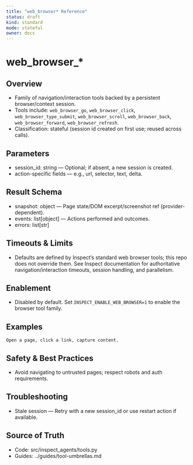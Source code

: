 ```yaml
---
title: "web_browser* Reference"
status: draft
kind: standard
mode: stateful
owner: docs
---
```


# web_browser_*

## Overview
- Family of navigation/interaction tools backed by a persistent browser/context session.
- Tools include: `web_browser_go`, `web_browser_click`, `web_browser_type_submit`, `web_browser_scroll`, `web_browser_back`, `web_browser_forward`, `web_browser_refresh`.
- Classification: stateful (session id created on first use; reused across calls).

## Parameters
- session_id: string — Optional; if absent, a new session is created.
- action-specific fields — e.g., url, selector, text, delta.

## Result Schema
- snapshot: object — Page state/DOM excerpt/screenshot ref (provider-dependent).
- events: list[object] — Actions performed and outcomes.
- errors: list[str]

## Timeouts & Limits
- Defaults are defined by Inspect’s standard web browser tools; this repo does not override them. See Inspect documentation for authoritative navigation/interaction timeouts, session handling, and parallelism.

## Enablement
- Disabled by default. Set `INSPECT_ENABLE_WEB_BROWSER=1` to enable the browser tool family.

## Examples
```
Open a page, click a link, capture content.
```

## Safety & Best Practices
- Avoid navigating to untrusted pages; respect robots and auth requirements.

## Troubleshooting
- Stale session — Retry with a new session_id or use restart action if available.

## Source of Truth
- Code: src/inspect_agents/tools.py
- Guides: ../guides/tool-umbrellas.md
